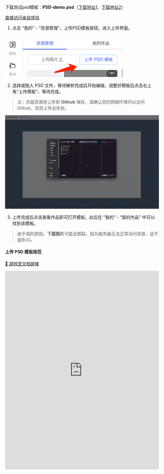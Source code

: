 
下载测试psd模板：**PSD-demo.psd**（[下载地址1](/PSD-demo.psd)、[下载地址2](https://fastly.jsdelivr.net/gh/palxiao/xp-docs@main/docs/PSD-demo.psd)）

[直接访问亲自体验](https://design.palxp.com/psd)

1. 点击 “我的” - “资源管理”，上传PSD模板按钮，进入上传界面。

![](../images/2023-7-16-1689515020743.png)

2. 选择或拖入 PSD 文件，等待解析完成后开始编辑，调整好模板后点击右上角“上传模板”，等待完成。

> 注：页面资源将上传到 **Github** 保存，请确认您的网络环境可以访问 Github，否则上传会失败。

![](../images/2023-7-16-1689516051326.gif)

3. 上传完成后点击查看作品即可打开模板，此后在 “我的” - “我的作品” 中可以找到该模板。

> 由于墙的原因，**下载图片**可能会图裂，因为服务器无法正常访问资源，这不是BUG。

#### 上传 PSD 模板规范

[🔗 跳转至文档链接](https://www.kdocs.cn/l/clmBsIkhve8d)

<iframe height=650 width=100% src="https://www.kdocs.cn/l/clmBsIkhve8d" frameborder=0 allowfullscreen />